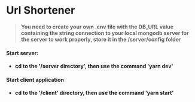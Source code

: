 # Url Shortener

> **You need to create your own .env file with the DB_URL value containing the string connection to your local mongodb server for the server to work properly, store it in the /server/config folder**

#### Start server:
* **cd to the '/server directory', then use the command 'yarn dev'**

#### Start client application 
* **cd to the '/client' directory, then use the command 'yarn start'**